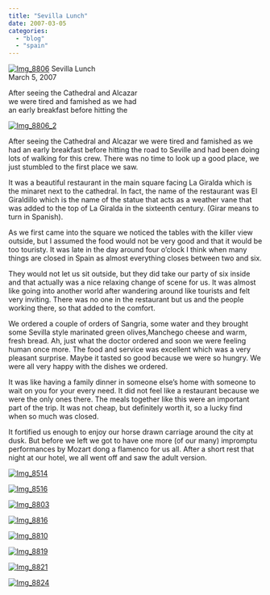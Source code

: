 ```yaml
---
title: "Sevilla Lunch"
date: 2007-03-05
categories: 
  - "blog"
  - "spain"
---
```


 [![Img_8806](https://pub-ac94b3f306b24c0dba4238943c97f2e1.r2.dev/2008/04/16/img_8806.png "Img_8806")](https://pub-ac94b3f306b24c0dba4238943c97f2e1.r2.dev/photos/uncategorized/2008/04/16/img_8806.png) Sevilla Lunch  
March 5, 2007

After seeing the Cathedral and Alcazar  
we were tired and famished as we had  
an early breakfast before hitting the

<!--more-->

[![Img_8806_2](https://pub-ac94b3f306b24c0dba4238943c97f2e1.r2.dev/2008/04/16/img_8806_2.png "Img_8806_2")](https://pub-ac94b3f306b24c0dba4238943c97f2e1.r2.dev/photos/uncategorized/2008/04/16/img_8806_2.png)

After seeing the Cathedral and Alcazar we were tired and famished as we had an early breakfast before hitting the road to Seville and had been doing lots of walking for this crew. There was no time to look up a good place, we just stumbled to the first place we saw.

It was a beautiful restaurant in the main square facing La Giralda which is the minaret next to the cathedral. In fact, the name of the restaurant was El Giraldillo which is the name of the statue that acts as a weather vane that was added to the top of La Giralda in the sixteenth century. (Girar means to turn in Spanish).

As we first came into the square we noticed the tables with the killer view outside, but I assumed the food would not be very good and that it would be too touristy. It was late in the day around four o’clock I think when many things are closed in Spain as almost everything closes between two and six.

They would not let us sit outside, but they did take our party of six inside and that actually was a nice relaxing change of scene for us. It was almost like going into another world after wandering around like tourists and felt very inviting. There was no one in the restaurant but us and the people working there, so that added to the comfort.

We ordered a couple of orders of Sangria, some water and they brought some Sevilla style marinated green olives,Manchego cheese and warm, fresh bread. Ah, just what the doctor ordered and soon we were feeling human once more. The food and service was excellent which was a very pleasant surprise. Maybe it tasted so good because we were so hungry. We were all very happy with the dishes we ordered.

It was like having a family dinner in someone else’s home with someone to wait on you for your every need. It did not feel like a restaurant because we were the only ones there. The meals together like this were an important part of the trip. It was not cheap, but definitely worth it, so a lucky find when so much was closed.

It fortified us enough to enjoy our horse drawn carriage around the city at dusk. But before we left we got to have one more (of our many) impromptu performances by Mozart dong a flamenco for us all. After a short rest that night at our hotel, we all went off and saw the adult version.

[![Img_8514](https://pub-ac94b3f306b24c0dba4238943c97f2e1.r2.dev/2008/04/16/img_8514.png "Img_8514")](https://pub-ac94b3f306b24c0dba4238943c97f2e1.r2.dev/photos/uncategorized/2008/04/16/img_8514.png)

[![Img_8516](https://pub-ac94b3f306b24c0dba4238943c97f2e1.r2.dev/2008/04/16/img_8516.png "Img_8516")](https://pub-ac94b3f306b24c0dba4238943c97f2e1.r2.dev/photos/uncategorized/2008/04/16/img_8516.png)

[![Img_8803](https://pub-ac94b3f306b24c0dba4238943c97f2e1.r2.dev/2008/04/16/img_8803.png "Img_8803")](https://pub-ac94b3f306b24c0dba4238943c97f2e1.r2.dev/photos/uncategorized/2008/04/16/img_8803.png)

[![Img_8816](https://pub-ac94b3f306b24c0dba4238943c97f2e1.r2.dev/2008/04/16/img_8816.png "Img_8816")](https://pub-ac94b3f306b24c0dba4238943c97f2e1.r2.dev/photos/uncategorized/2008/04/16/img_8816.png)

[![Img_8810](https://pub-ac94b3f306b24c0dba4238943c97f2e1.r2.dev/2008/04/16/img_8810.png "Img_8810")](https://pub-ac94b3f306b24c0dba4238943c97f2e1.r2.dev/photos/uncategorized/2008/04/16/img_8810.png)

[![Img_8819](https://pub-ac94b3f306b24c0dba4238943c97f2e1.r2.dev/2008/04/16/img_8819.png "Img_8819")](https://pub-ac94b3f306b24c0dba4238943c97f2e1.r2.dev/photos/uncategorized/2008/04/16/img_8819.png)

[![Img_8821](https://pub-ac94b3f306b24c0dba4238943c97f2e1.r2.dev/2008/04/16/img_8821.png "Img_8821")](https://pub-ac94b3f306b24c0dba4238943c97f2e1.r2.dev/photos/uncategorized/2008/04/16/img_8821.png)

[![Img_8824](https://pub-ac94b3f306b24c0dba4238943c97f2e1.r2.dev/2008/04/16/img_8824.png "Img_8824")](https://pub-ac94b3f306b24c0dba4238943c97f2e1.r2.dev/photos/uncategorized/2008/04/16/img_8824.png)
